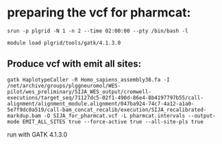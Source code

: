 # preparing the vcf for pharmcat:

`srun -p plgrid -N 1 -n 2 --time 02:00:00 --pty /bin/bash -l`

`module load plgrid/tools/gatk/4.1.3.0`

## Produce vcf with emit all sites:

`gatk HaplotypeCaller -R Homo_sapiens_assembly38.fa -I /net/archive/groups/plggneuromol/WES-pilot/wes_preliminary/SIJA_WES_output/cromwell-executions/target_seq/71127dc5-02f1-490d-86e4-8b4197797b55/call-alignment/alignment_module.alignment/047ba924-74c7-4a12-a1a0-5e7f9dc0a519/call-bam_concat_recalib/execution/SIJA_recalibrated-markdup.bam -O SIJA_for_pharmcat.vcf -L pharmcat.intervals --output-mode EMIT_ALL_SITES true --force-active true --all-site-pls true`
     
  run with GATK 4.1.3.0
